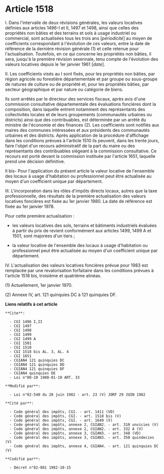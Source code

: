 # Article 1518

I. Dans l'intervalle de deux révisions générales, les valeurs locatives définies aux articles 1496-I et II, 1497 et 1498,
ainsi que celles des propriétés non bâties et des terrains et sols à usage industriel ou commercial, sont actualisées tous
les trois ans [*périodicité*] au moyen de coefficients correspondant à l'évolution de ces valeurs, entre la date de référence
de la dernière révision générale (1) et celle retenue pour l'actualisation. Toutefois, en ce qui concerne les propriétés non
bâties, il sera, jusqu'à la première révision sexennale, tenu compte de l'évolution des valeurs locatives depuis le 1er
janvier 1961 [*date*].

II. Les coefficients visés au I sont fixés, pour les propriétés non bâties, par région agricole ou forestière départementale
et par groupe ou sous-groupe de natures de culture ou de propriété et, pour les propriétés bâties, par secteur géographique
et par nature ou catégorie de biens.

Ils sont arrêtés par le directeur des services fiscaux, après avis d'une commission consultative départementale des
évaluations foncières dont la composition, dans laquelle entrent notamment des représentants des collectivités locales et de
leurs groupements (communautés urbaines ou districts) ainsi que des contribuables, est déterminée par un arrêté du ministre
de l'économie et des finances (2). Les coefficients sont notifiés aux maires des communes intéressées et aux présidents des
communautés urbaines et des districts. Après application de la procédure d'affichage dans les conditions prévues à l'article
1510 ils peuvent, dans les trente jours, faire l'objet d'un recours administratif de la part du maire ou des représentants
des contribuables siégeant à la commission consultative. Ce recours est porté devant la commission instituée par l'article
1651, laquelle prend une décision définitive.

II bis- Pour l'application du présent article la valeur locative de l'ensemble des locaux à usage d'habitation ou
professionnel peut être actualisée au moyen d'un coefficient unique par département.

III. L'incorporation dans les rôles d'impôts directs locaux, autres que la taxe professionnelle, des résultats de la première
actualisation des valeurs locatives foncières est fixée au 1er janvier 1980. La date de référence est fixée au 1er janvier
1978.

Pour cette première actualisation :

- les valeurs locatives des sols, terrains et bâtiments industriels évaluées à partir du prix de revient conformément aux
articles 1499, 1499 A et 1501, sont majorées d'un tiers ;

- la valeur locative de l'ensemble des locaux à usage d'habitation ou professionnel peut être actualisée au moyen d'un
coefficient unique par département.

IV. L'actualisation des valeurs locatives foncières prévue pour 1983 est remplacée par une revalorisation forfaitaire dans
les conditions prévues à l'article 1518 bis, troisième et quatrième alinéas.

(1) Actuellement, 1er janvier 1970.

(2) Annexe IV, art. 121 quinquies DC à 121 quinquies DF.

**Liens relatifs à cet article**

	**Cite**:

	  - CGI 1496 I,II
	  - CGI 1497
	  - CGI 1498
	  - CGI 1499
	  - CGI 1499 A
	  - CGI 1501
	  - CGI 1510
	  - CGI 1518 bis AL. 3, AL. 4
	  - CGI 1651
	  - CGIAN4 121 quinquies DC
	  - CGIAN4 121 quinquies DD
	  - CGIAN4 121 quinquies DF
	  - CGIAN4 quinquies DE
	  - Loi n°80-10 1980-01-10 ART. 33

	**Modifié par**:

	  - Loi n°82-540 du 28 juin 1982 - art. 23 (V) JORF 29 JUIN 1982

	**Cité par**:

	  - Code général des impôts, CGI. - art. 1411 (VD)
	  - Code général des impôts, CGI. - art. 1518 bis (V)
	  - Code général des impôts, CGI. - art. 1649 (V)
	  - Code général des impôts, annexe 2, CGIAN2. - art. 310 unvicies (V)
	  - Code général des impôts, annexe 2, CGIAN2. - art. 332 A (V)
	  - Code général des impôts, annexe 3, CGIAN3. - art. 348 (VD)
	  - Code général des impôts, annexe 3, CGIAN3. - art. 350 quindecies (V)
	  - Code général des impôts, annexe 4, CGIAN4. - art. 121 quinquies DC (V)

	**Codifié par**:

	  - Décret n°82-881 1982-10-15
